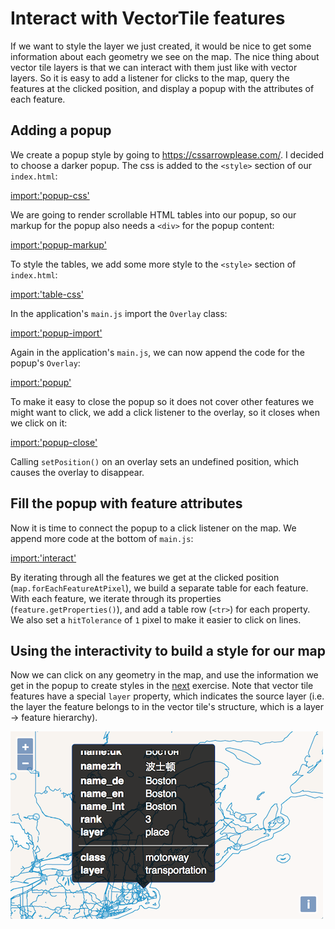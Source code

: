 # Interact with VectorTile features

If we want to style the layer we just created, it would be nice to get some information about each geometry we see on the map. The nice thing about vector tile layers is that we can interact with them just like with vector layers. So it is easy to add a listener for clicks to the map, query the features at the clicked position, and display a popup with the attributes of each feature.

## Adding a popup

We create a popup style by going to https://cssarrowplease.com/. I decided to choose a darker popup. The css is added to the `<style>` section of our `index.html`:

[import:'popup-css'](../../../src/en/examples/vectortile/interact.html)

We are going to render scrollable HTML tables into our popup, so our markup for the popup also needs a `<div>` for the popup content:

[import:'popup-markup'](../../../src/en/examples/vectortile/interact.html)

To style the tables, we add some more style to the `<style>` section of `index.html`:

[import:'table-css'](../../../src/en/examples/vectortile/interact.html)

In the application's `main.js` import the `Overlay` class:

[import:'popup-import'](../../../src/en/examples/vectortile/interact.js)

Again in the application's `main.js`, we can now append the code for the popup's `Overlay`:

[import:'popup'](../../../src/en/examples/vectortile/interact.js)

To make it easy to close the popup so it does not cover other features we might want to click, we add a click listener to the overlay, so it closes when we click on it:

[import:'popup-close'](../../../src/en/examples/vectortile/interact.js)

Calling `setPosition()` on an overlay sets an undefined position, which causes the overlay to disappear.

## Fill the popup with feature attributes

Now it is time to connect the popup to a click listener on the map. We append more code at the bottom of `main.js`:

[import:'interact'](../../../src/en/examples/vectortile/interact.js)

By iterating through all the features we get at the clicked position (`map.forEachFeatureAtPixel`), we build a separate table for each feature. With each feature, we iterate through its properties (`feature.getProperties()`), and add a table row (`<tr>`) for each property. We also set a `hitTolerance` of `1` pixel to make it easier to click on lines.

## Using the interactivity to build a style for our map

Now we can click on any geometry in the map, and use the information we get in the popup to create styles in the [next](ugly.ms) exercise. Note that vector tile features have a special `layer` property, which indicates the source layer (i.e. the layer the feature belongs to in the vector tile's structure, which is a layer -> feature hierarchy).

![Getting feature information](interact.png)
